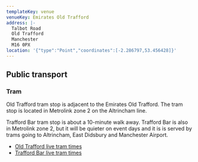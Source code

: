 ```yaml
---
templateKey: venue
venueKey: Emirates Old Trafford
address: |-
  Talbot Road
  Old Trafford
  Manchester
  M16 0PX
location: '{"type":"Point","coordinates":[-2.286797,53.456428]}'
---
```

## Public transport

### Tram

Old Trafford tram stop is adjacent to the Emirates Old Trafford. The tram stop
is located in Metrolink zone 2 on the Altrincham line.

Trafford Bar tram stop is about a 10-minute walk away. Trafford Bar is also in
Metrolink zone 2, but it will be quieter on event days and it is is served by 
trams going to Altrincham, East Didsbury and Manchester Airport.

* [Old Trafford live tram times](https://tfgm.com/public-transport/tram/stops/old-trafford-tram)
* [Trafford Bar live tram times](https://tfgm.com/public-transport/tram/stops/trafford-bar-tram)


